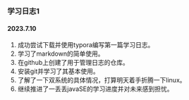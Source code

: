### 学习日志1

#### 2023.7.10

1. 成功尝试下载并使用typora编写第一篇学习日志。
2. 学习了markdown的简单使用。
3. 在github上创建了用于管理日志的仓库。
4. 安装git并学习了其基本使用。
5. 了解了一下双系统的具体情况，打算明天着手折腾一下linux。
6. 继续推进了一丢丢javaSE的学习进度并对未来感到担忧。